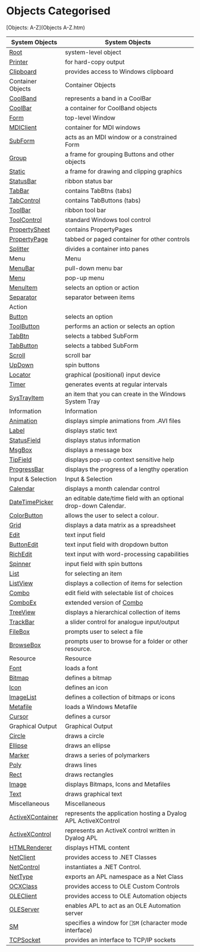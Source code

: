 



<h1 class="heading"><span class="name">Objects Categorised</span></h1>

[Objects: A-Z](Objects A-Z.htm)


| System Objects | System Objects |
| --- | ---  |
| [Root](../a-z/root.md) | system-level object |
| [Printer](../a-z/printer.md) | for hard-copy output |
| [Clipboard](../a-z/clipboard.md) | provides access to Windows clipboard |
| Container Objects | Container Objects |
| [CoolBand](../a-z/coolband.md) | represents a band in a CoolBar |
| [CoolBar](../a-z/coolbar.md) | a container for CoolBand objects |
| [Form](../a-z/form.md) | top-level Window |
| [MDIClient](../a-z/mdiclient.md) | container for MDI windows |
| [SubForm](../a-z/subform.md) | acts as an MDI window or a constrained Form |
| [Group](../a-z/group.md) | a frame for grouping Buttons and other objects |
| [Static](../a-z/static.md) | a frame for drawing and clipping graphics |
| [StatusBar](../a-z/statusbar.md) | ribbon status bar |
| [TabBar](../a-z/tabbar.md) | contains TabBtns (tabs) |
| [TabControl](../a-z/tabcontrol.md) | contains TabButtons (tabs) |
| [ToolBar](../a-z/toolbar.md) | ribbon tool bar |
| [ToolControl](../a-z/toolcontrol.md) | standard Windows tool control |
| [PropertySheet](../a-z/propertysheet.md) | contains PropertyPages |
| [PropertyPage](../a-z/propertypage.md) | tabbed or paged container for other controls |
| [Splitter](../a-z/splitter.md) | divides a container into panes |
| Menu | Menu |
| [MenuBar](../a-z/menubar.md) | pull-down menu bar |
| [Menu](../a-z/menu.md) | pop-up menu |
| [MenuItem](../a-z/menuitem.md) | selects an option or action |
| [Separator](../a-z/separator.md) | separator between items |
| Action |  |
| [Button](../a-z/button.md) | selects an option |
| [ToolButton](../a-z/toolbutton.md) | performs an action or selects an option |
| [TabBtn](../a-z/tabbtn.md) | selects a tabbed SubForm |
| [TabButton](../a-z/tabbutton.md) | selects a tabbed SubForm |
| [Scroll](../a-z/scroll.md) | scroll bar |
| [UpDown](../a-z/updown.md) | spin buttons |
| [Locator](../a-z/locator.md) | graphical (positional) input device |
| [Timer](../a-z/timer.md) | generates events at regular intervals |
| [SysTrayItem](../a-z/systrayitem.md) | an item that you can create in the Windows System Tray |
| Information | Information |
| [Animation](../a-z/animation.md) | displays simple animations from .AVI files |
| [Label](../a-z/label.md) | displays static text |
| [StatusField](../a-z/statusfield.md) | displays status information |
| [MsgBox](../a-z/msgbox.md) | displays a message box |
| [TipField](../a-z/tipfield.md) | displays pop-up context sensitive help |
| [ProgressBar](../a-z/progressbar.md) | displays the progress of a lengthy operation |
| Input & Selection | Input & Selection |
| [Calendar](../a-z/calendar.md) | displays a month calendar control |
| [DateTimePicker](../a-z/datetimepicker.md) | an editable date/time field with an         optional drop-down Calendar. |
| [ColorButton](../a-z/colorbutton.md) | allows the user to select a colour. |
| [Grid](../a-z/grid.md) | displays a data matrix as a spreadsheet |
| [Edit](../a-z/edit.md) | text input field |
| [ButtonEdit](../a-z/buttonedit.md) | text input field with dropdown button |
| [RichEdit](../a-z/richedit.md) | text input with word-processing capabilities |
| [Spinner](../a-z/spinner.md) | input field with spin buttons |
| [List](../a-z/list.md) | for selecting an item |
| [ListView](../a-z/listview.md) | displays a collection of items for selection |
| [Combo](../a-z/combo.md) | edit field with selectable list of choices |
| [ComboEx](../a-z/comboex.md) | extended version of [Combo](../a-z/combo.md) |
| [TreeView](../a-z/treeview.md) | displays a hierarchical collection of items |
| [TrackBar](../a-z/trackbar.md) | a slider control for analogue input/output |
| [FileBox](../a-z/filebox.md) | prompts user to select a file |
| [BrowseBox](../a-z/browsebox.md) | prompts user to browse for a folder         or other resource. |
| Resource | Resource |
| [Font](../a-z/font.md) | loads a font |
| [Bitmap](../a-z/bitmap.md) | defines a bitmap |
| [Icon](../a-z/icon.md) | defines an icon |
| [ImageList](../a-z/imagelist.md) | defines a collection of bitmaps or icons |
| [Metafile](../a-z/metafile.md) | loads a Windows Metafile |
| [Cursor](../a-z/cursor.md) | defines a cursor |
| Graphical Output | Graphical Output |
| [Circle](../a-z/circle.md) | draws a circle |
| [Ellipse](../a-z/ellipse.md) | draws an ellipse |
| [Marker](../a-z/marker.md) | draws a series of polymarkers |
| [Poly](../a-z/poly.md) | draws lines |
| [Rect](../a-z/rect.md) | draws rectangles |
| [Image](../a-z/image.md) | displays Bitmaps, Icons and Metafiles |
| [Text](../a-z/text.md) | draws graphical text |
| Miscellaneous | Miscellaneous |
| [ActiveXContainer](../a-z/activexcontainer.md) | represents the application hosting a Dyalog APL       ActiveXControl |
| [ActiveXControl](../a-z/activexcontrol.md) | represents an ActiveX control written in Dyalog APL |
| [HTMLRenderer](../a-z/htmlrenderer.md) | displays HTML content |
| [NetClient](../a-z/netclient.md) | provides access to .NET Classes |
| [NetControl](../Objects/NetControl.htm) | instantiates a .NET Control. |
| [NetType](../a-z/nettype.md) | exports an APL namespace as a Net Class |
| [OCXClass](../a-z/ocxclass.md) | provides access to OLE Custom Controls |
| [OLEClient](../a-z/oleclient.md) | provides access to OLE Automation objects |
| [OLEServer](../a-z/oleserver.md) | enables APL to act as an OLE Automation server |
| [SM](../a-z/sm.md) | specifies a window for `⎕SM` (character mode interface) |
| [TCPSocket](../a-z/tcpsocket.md) | provides an interface to TCP/IP sockets |



